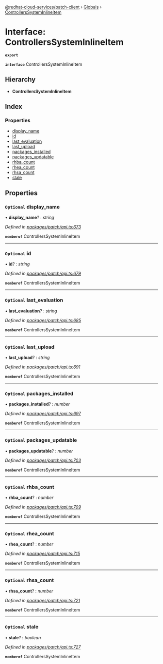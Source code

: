 [@redhat-cloud-services/patch-client](../README.md) › [Globals](../globals.md) › [ControllersSystemInlineItem](controllerssysteminlineitem.md)

# Interface: ControllersSystemInlineItem

**`export`** 

**`interface`** ControllersSystemInlineItem

## Hierarchy

* **ControllersSystemInlineItem**

## Index

### Properties

* [display_name](controllerssysteminlineitem.md#optional-display_name)
* [id](controllerssysteminlineitem.md#optional-id)
* [last_evaluation](controllerssysteminlineitem.md#optional-last_evaluation)
* [last_upload](controllerssysteminlineitem.md#optional-last_upload)
* [packages_installed](controllerssysteminlineitem.md#optional-packages_installed)
* [packages_updatable](controllerssysteminlineitem.md#optional-packages_updatable)
* [rhba_count](controllerssysteminlineitem.md#optional-rhba_count)
* [rhea_count](controllerssysteminlineitem.md#optional-rhea_count)
* [rhsa_count](controllerssysteminlineitem.md#optional-rhsa_count)
* [stale](controllerssysteminlineitem.md#optional-stale)

## Properties

### `Optional` display_name

• **display_name**? : *string*

*Defined in [packages/patch/api.ts:673](https://github.com/RedHatInsights/javascript-clients/blob/c57690c/packages/patch/api.ts#L673)*

**`memberof`** ControllersSystemInlineItem

___

### `Optional` id

• **id**? : *string*

*Defined in [packages/patch/api.ts:679](https://github.com/RedHatInsights/javascript-clients/blob/c57690c/packages/patch/api.ts#L679)*

**`memberof`** ControllersSystemInlineItem

___

### `Optional` last_evaluation

• **last_evaluation**? : *string*

*Defined in [packages/patch/api.ts:685](https://github.com/RedHatInsights/javascript-clients/blob/c57690c/packages/patch/api.ts#L685)*

**`memberof`** ControllersSystemInlineItem

___

### `Optional` last_upload

• **last_upload**? : *string*

*Defined in [packages/patch/api.ts:691](https://github.com/RedHatInsights/javascript-clients/blob/c57690c/packages/patch/api.ts#L691)*

**`memberof`** ControllersSystemInlineItem

___

### `Optional` packages_installed

• **packages_installed**? : *number*

*Defined in [packages/patch/api.ts:697](https://github.com/RedHatInsights/javascript-clients/blob/c57690c/packages/patch/api.ts#L697)*

**`memberof`** ControllersSystemInlineItem

___

### `Optional` packages_updatable

• **packages_updatable**? : *number*

*Defined in [packages/patch/api.ts:703](https://github.com/RedHatInsights/javascript-clients/blob/c57690c/packages/patch/api.ts#L703)*

**`memberof`** ControllersSystemInlineItem

___

### `Optional` rhba_count

• **rhba_count**? : *number*

*Defined in [packages/patch/api.ts:709](https://github.com/RedHatInsights/javascript-clients/blob/c57690c/packages/patch/api.ts#L709)*

**`memberof`** ControllersSystemInlineItem

___

### `Optional` rhea_count

• **rhea_count**? : *number*

*Defined in [packages/patch/api.ts:715](https://github.com/RedHatInsights/javascript-clients/blob/c57690c/packages/patch/api.ts#L715)*

**`memberof`** ControllersSystemInlineItem

___

### `Optional` rhsa_count

• **rhsa_count**? : *number*

*Defined in [packages/patch/api.ts:721](https://github.com/RedHatInsights/javascript-clients/blob/c57690c/packages/patch/api.ts#L721)*

**`memberof`** ControllersSystemInlineItem

___

### `Optional` stale

• **stale**? : *boolean*

*Defined in [packages/patch/api.ts:727](https://github.com/RedHatInsights/javascript-clients/blob/c57690c/packages/patch/api.ts#L727)*

**`memberof`** ControllersSystemInlineItem
